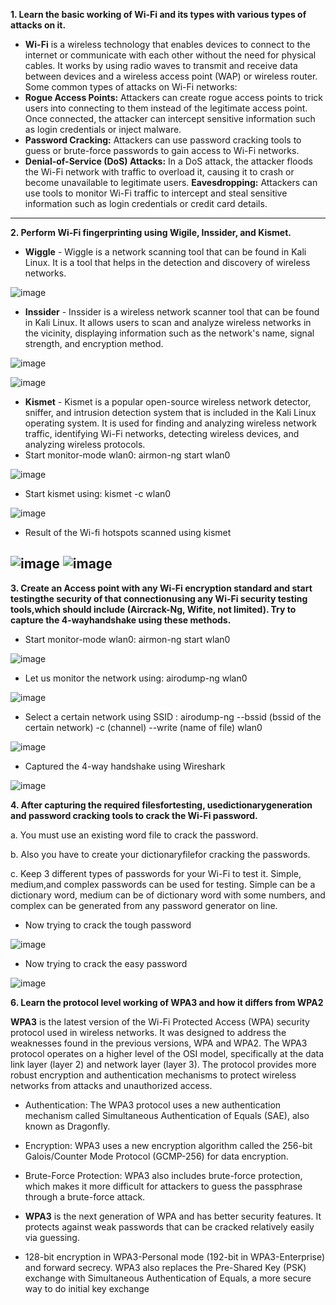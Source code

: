 **1.  Learn the basic working of Wi-Fi and its types with various types of attacks on it.**
- **Wi-Fi** is a wireless technology that enables devices to connect to the internet or communicate with each other without the need for physical cables. It works by using radio waves to transmit and receive data between devices and a wireless access point (WAP) or wireless router.
   Some common types of attacks on Wi-Fi networks:
-  **Rogue Access Points:** Attackers can create rogue access points to trick users into connecting to them instead of the legitimate access point. Once connected, the attacker can intercept sensitive information such as login credentials or inject malware.
- **Password Cracking:** Attackers can use password cracking tools to guess or brute-force passwords to gain access to Wi-Fi networks.
- **Denial-of-Service (DoS) Attacks:** In a DoS attack, the attacker floods the Wi-Fi network with traffic to overload it, causing it to crash or become unavailable to legitimate users.
**Eavesdropping:** Attackers can use tools to monitor Wi-Fi traffic to intercept and steal sensitive information such as login credentials or credit card details.
---------------------------------------------------------------------------------------------------------------------------------------------------------------------------- 
**2. Perform Wi-Fi fingerprinting using Wigile, Inssider, and Kismet.**
- **Wiggle** - Wiggle is a network scanning tool that can be found in Kali Linux. It is a tool that helps in the detection and discovery of wireless networks. 


![image](https://user-images.githubusercontent.com/65653010/230719514-a0f32306-3ca3-4218-95e7-b3e427b0656c.png)

- **Inssider** - Inssider is a wireless network scanner tool that can be found in Kali Linux. It allows users to scan and analyze wireless networks in the vicinity, displaying information such as the network's name, signal strength, and encryption method.

![image](https://user-images.githubusercontent.com/65653010/230718774-19056bc7-bd5b-4dea-83c6-09b615e34175.png)

![image](https://user-images.githubusercontent.com/65653010/230718790-787ed1cb-b656-42f7-9aba-bba0a697933e.png)

- **Kismet** - Kismet is a popular open-source wireless network detector, sniffer, and intrusion detection system that is included in the Kali Linux operating system. It is used for finding and analyzing wireless network traffic, identifying Wi-Fi networks, detecting wireless devices, and analyzing wireless protocols.
- Start monitor-mode wlan0: airmon-ng start wlan0

![image](https://user-images.githubusercontent.com/65653010/230620620-9d51c71a-d128-4865-8c40-0abd98cb9723.png)

- Start kismet using: kismet -c wlan0

![image](https://user-images.githubusercontent.com/65653010/230624975-f0a7bd91-ae89-47b5-ae00-0bc44097b7d7.png)

- Result of the Wi-fi hotspots scanned using kismet

![image](https://user-images.githubusercontent.com/65653010/230625372-a3dbb08f-8b3d-468a-96b5-65dffb9e9f85.png)
![image](https://user-images.githubusercontent.com/65653010/230625623-f5001a31-e435-43c5-a3d2-726bfa4c7495.png)
---------------------------------------------------------------------------------------------------------------------------------------------------------------------------- 

 **3. Create an Access point with any Wi-Fi encryption standard and start testingthe security of that connectionusing any Wi-Fi security testing tools,which should include (Aircrack-Ng, Wifite, not limited). Try to capture the 4-wayhandshake using these methods.**
 - Start monitor-mode wlan0: airmon-ng start wlan0

![image](https://user-images.githubusercontent.com/65653010/230620620-9d51c71a-d128-4865-8c40-0abd98cb9723.png)

- Let us monitor the network using: airodump-ng wlan0

![image](https://user-images.githubusercontent.com/65653010/230626001-affa1361-9162-4ff2-8722-d04d9129b206.png)

- Select a certain network using SSID : airodump-ng --bssid (bssid of the certain network) -c (channel) --write (name of file) wlan0

![image](https://user-images.githubusercontent.com/65653010/230626832-7fe857b1-51ec-47ce-bf71-13e43227d94b.png)

- Captured the 4-way handshake using Wireshark

![image](https://user-images.githubusercontent.com/65653010/230719476-ed6b56b3-3302-4a9b-99ee-eac4d2bf8860.png)


**4. After capturing the required filesfortesting, usedictionarygeneration and password cracking tools to crack the Wi-Fi password.** 

 a. You must use an existing word file to crack the password.
 
 b. Also you have to create your dictionaryfilefor cracking the passwords.
 
c. Keep 3 different types of passwords for your Wi-Fi to test it. Simple, medium,and complex passwords can be used for testing. Simple can be a dictionary word, medium can be of dictionary word with some numbers, and complex can be generated from any password generator on  line.

- Now trying to crack the tough password 

![image](https://user-images.githubusercontent.com/65653010/230719269-f8b8aa29-b45a-4006-9b39-7b1cd45d5e1f.png)

- Now trying to crack the easy password

![image](https://user-images.githubusercontent.com/65653010/230719408-f6383d6e-3dbe-40de-bd8d-08f6bbaec9bb.png)

**6. Learn the protocol level working of WPA3 and how it differs from WPA2**

 **WPA3** is the latest version of the Wi-Fi Protected Access (WPA) security protocol used in wireless networks. It was designed to address the weaknesses found in the previous versions, WPA and WPA2. The WPA3 protocol operates on a higher level of the OSI model, specifically at the data link layer (layer 2) and network layer (layer 3). The protocol provides more robust encryption and authentication mechanisms to protect wireless networks from attacks and unauthorized access.
- Authentication: The WPA3 protocol uses a new authentication mechanism called Simultaneous Authentication of Equals (SAE), also known as Dragonfly. 
- Encryption: WPA3 uses a new encryption algorithm called the 256-bit Galois/Counter Mode Protocol (GCMP-256) for data encryption. 
- Brute-Force Protection: WPA3 also includes brute-force protection, which makes it more difficult for attackers to guess the passphrase through a brute-force attack. 

- **WPA3** is the next generation of WPA and has better security features. It protects against weak passwords that can be cracked relatively easily via guessing.
- 128-bit encryption in WPA3-Personal mode (192-bit in WPA3-Enterprise) and forward secrecy. WPA3 also replaces the Pre-Shared Key (PSK) exchange with Simultaneous Authentication of Equals, a more secure way to do initial key exchange
